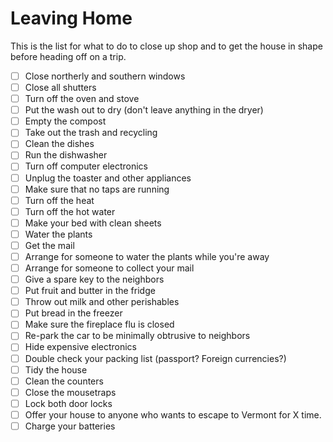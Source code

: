 # Leaving Home

This is the list for what to do to close up shop and to get the house in shape before heading off on a trip.

- [ ] Close northerly and southern windows
- [ ] Close all shutters
- [ ] Turn off the oven and stove
- [ ] Put the wash out to dry (don't leave anything in the dryer)
- [ ] Empty the compost
- [ ] Take out the trash and recycling
- [ ] Clean the dishes
- [ ] Run the dishwasher
- [ ] Turn off computer electronics
- [ ] Unplug the toaster and other appliances
- [ ] Make sure that no taps are running
- [ ] Turn off the heat
- [ ] Turn off the hot water
- [ ] Make your bed with clean sheets
- [ ] Water the plants
- [ ] Get the mail
- [ ] Arrange for someone to water the plants while you're away
- [ ] Arrange for someone to collect your mail
- [ ] Give a spare key to the neighbors
- [ ] Put fruit and butter in the fridge
- [ ] Throw out milk and other perishables
- [ ] Put bread in the freezer
- [ ] Make sure the fireplace flu is closed
- [ ] Re-park the car to be minimally obtrusive to neighbors
- [ ] Hide expensive electronics
- [ ] Double check your packing list (passport? Foreign currencies?)
- [ ] Tidy the house
- [ ] Clean the counters
- [ ] Close the mousetraps
- [ ] Lock both door locks
- [ ] Offer your house to anyone who wants to escape to Vermont for X time.
- [ ] Charge your batteries
